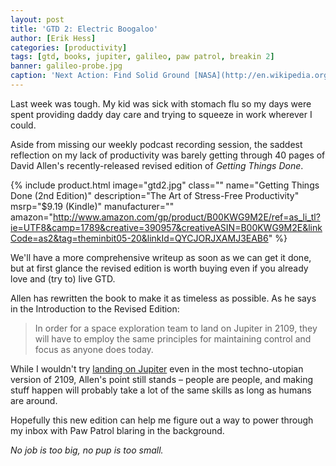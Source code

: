 ```yaml
---
layout: post
title: 'GTD 2: Electric Boogaloo'
author: [Erik Hess]
categories: [productivity]
tags: [gtd, books, jupiter, galileo, paw patrol, breakin 2]
banner: galileo-probe.jpg
caption: 'Next Action: Find Solid Ground [NASA](http://en.wikipedia.org/wiki/File:Parachute_deployment.jpeg)'
---
```


Last week was tough. My kid was sick with stomach flu so my days were spent providing daddy day care and trying to squeeze in work wherever I could.

Aside from missing our weekly podcast recording session, the saddest reflection on my lack of productivity was barely getting through 40 pages of David Allen's recently-released revised edition of *Getting Things Done*.

{% include product.html image="gtd2.jpg" class="" name="Getting Things Done (2nd Edition)" description="The Art of Stress-Free Productivity" msrp="$9.19 (Kindle)" manufacturer="" amazon="http://www.amazon.com/gp/product/B00KWG9M2E/ref=as_li_tl?ie=UTF8&camp=1789&creative=390957&creativeASIN=B00KWG9M2E&linkCode=as2&tag=theminbit05-20&linkId=QYCJORJXAMJ3EAB6" %}

We'll have a more comprehensive writeup as soon as we can get it done, but at first glance the revised edition is worth buying even if you already love and (try to) live GTD.  

Allen has rewritten the book to make it as timeless as possible. As he says in the Introduction to the Revised Edition:

> In order for a space exploration team to land on Jupiter in 2109, they will have to employ the same principles for maintaining control and focus as anyone does today.

While I wouldn't try [landing on Jupiter](http://en.wikipedia.org/wiki/Galileo_(spacecraft)#Galileo_Probe) even in the most techno-utopian version of 2109, Allen's point still stands &ndash; people are people, and making stuff happen will probably take a lot of the same skills as long as humans are around.

Hopefully this new edition can help me figure out a way to power through my inbox with Paw Patrol blaring in the background.

*No job is too big, no pup is too small.*
